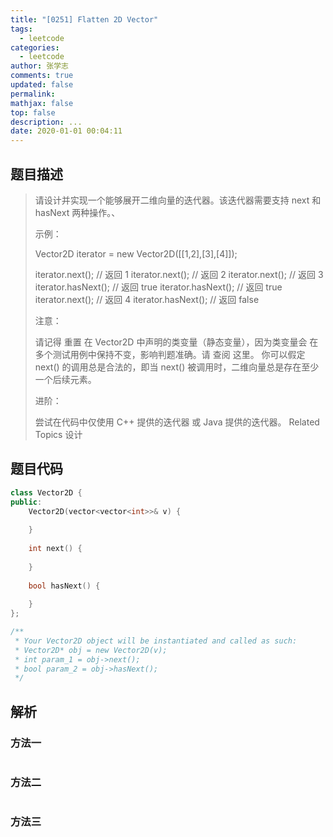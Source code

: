 ```yaml
---
title: "[0251] Flatten 2D Vector"
tags:
  - leetcode
categories:
  - leetcode
author: 张学志
comments: true
updated: false
permalink:
mathjax: false
top: false
description: ...
date: 2020-01-01 00:04:11
---
```


## 题目描述

> 请设计并实现一个能够展开二维向量的迭代器。该迭代器需要支持 next 和 hasNext 两种操作。、 
> 
> 示例： 
> 
> Vector2D iterator = new Vector2D([[1,2],[3],[4]]);
> 
> iterator.next(); // 返回 1
> iterator.next(); // 返回 2
> iterator.next(); // 返回 3
> iterator.hasNext(); // 返回 true
> iterator.hasNext(); // 返回 true
> iterator.next(); // 返回 4
> iterator.hasNext(); // 返回 false
> 
> 
> 
> 
> 注意： 
> 
> 
> 请记得 重置 在 Vector2D 中声明的类变量（静态变量），因为类变量会 在多个测试用例中保持不变，影响判题准确。请 查阅 这里。 
> 你可以假定 next() 的调用总是合法的，即当 next() 被调用时，二维向量总是存在至少一个后续元素。 
> 
> 
> 
> 
> 进阶： 
> 
> 尝试在代码中仅使用 C++ 提供的迭代器 或 Java 提供的迭代器。 
> Related Topics 设计

## 题目代码

```cpp
class Vector2D {
public:
    Vector2D(vector<vector<int>>& v) {
        
    }
    
    int next() {
        
    }
    
    bool hasNext() {
        
    }
};

/**
 * Your Vector2D object will be instantiated and called as such:
 * Vector2D* obj = new Vector2D(v);
 * int param_1 = obj->next();
 * bool param_2 = obj->hasNext();
 */
```

## 解析

### 方法一

```cpp

```

### 方法二

```cpp

```

### 方法三

```cpp

```

